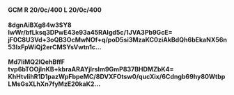 #### GCM R 20/0c/400 L 20/0c/400
**8dgnAiBXg84w3SY8**<br/>**lwWr/bfLksq3DPwE43e93a45RAIgd5c/1JVA3Pb9GcE=**<br/>**jF0C8U3Vd+3oQB3OcMwNOf+q/poD5si3MzaKC0ziAkBdQh6bEkaNX56n53IxFpWiQj2erCMSYsVwtn1c...**<br/><br/>
**Md7IiMQ2lQehBffF**<br/>**tvp6bTOOjInKB+kbraARAYjIrsIm9GmP837BHDMZbK4=**<br/>**KhHtvlihR1D1pazWpFbpeMC/8DVXFOtsw0/qucXix/6Cdngb69hy80WtbpLMsGsXLhXn7fyMzE20kaK2...**